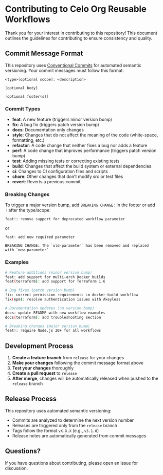 # Contributing to Celo Org Reusable Workflows

Thank you for your interest in contributing to this repository! This document outlines the guidelines for contributing to ensure consistency and quality.

## Commit Message Format

This repository uses [Conventional Commits](https://www.conventionalcommits.org/) for automated semantic versioning. Your commit messages must follow this format:

```
<type>[optional scope]: <description>

[optional body]

[optional footer(s)]
```

### Commit Types

- **feat**: A new feature (triggers minor version bump)
- **fix**: A bug fix (triggers patch version bump)
- **docs**: Documentation only changes
- **style**: Changes that do not affect the meaning of the code (white-space, formatting, etc.)
- **refactor**: A code change that neither fixes a bug nor adds a feature
- **perf**: A code change that improves performance (triggers patch version bump)
- **test**: Adding missing tests or correcting existing tests
- **build**: Changes that affect the build system or external dependencies
- **ci**: Changes to CI configuration files and scripts
- **chore**: Other changes that don't modify src or test files
- **revert**: Reverts a previous commit

### Breaking Changes

To trigger a major version bump, add `BREAKING CHANGE:` in the footer or add `!` after the type/scope:

```
feat!: remove support for deprecated workflow parameter
```

or

```
feat: add new required parameter

BREAKING CHANGE: The `old-parameter` has been removed and replaced with `new-parameter`
```

### Examples

```bash
# Feature additions (minor version bump)
feat: add support for multi-arch Docker builds
feat(terraform): add support for Terraform 1.6

# Bug fixes (patch version bump)
fix: correct permission requirements in docker-build workflow
fix(npm): resolve authentication issues with Akeyless

# Documentation updates (no version bump)
docs: update README with new workflow examples
docs(terraform): add troubleshooting section

# Breaking changes (major version bump)
feat!: require Node.js 20+ for all workflows
```

## Development Process

1. **Create a feature branch** from `release` for your changes
2. **Make your changes** following the commit message format above
3. **Test your changes** thoroughly
4. **Create a pull request** to `release`
5. **After merge**, changes will be automatically released when pushed to the `release` branch

## Release Process

This repository uses automated semantic versioning:

- Commits are analyzed to determine the next version number
- Releases are triggered only from the `release` branch
- Tags follow the format `vX.X.X` (e.g., `v3.1.0`)
- Release notes are automatically generated from commit messages

## Questions?

If you have questions about contributing, please open an issue for discussion.